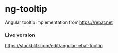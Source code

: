 # ng-tooltip
Angular tooltip implementation from https://rebat.net

### Live version
https://stackblitz.com/edit/angular-rebat-tooltip
